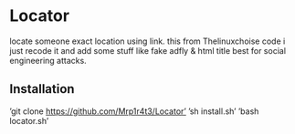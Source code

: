 # Locator
locate someone exact location using link.
this from Thelinuxchoise code i just recode it
and add some stuff like fake adfly & html title
best for social engineering attacks.

## Installation
’git clone https://github.com/Mrp1r4t3/Locator’
’sh install.sh’
’bash locator.sh’
